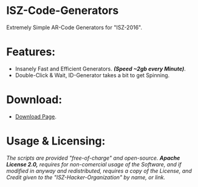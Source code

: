 # ISZ-Code-Generators
Extremely Simple AR-Code Generators for "ISZ-2016".

# Features:
- Insanely Fast and Efficient Generators. ***(Speed ~2gb every Minute)***.
- Double-Click & Wait, ID-Generator takes a bit to get Spinning.


# Download:
- [Download Page](https://github.com/ISZ-Hacker-Organization/ISZ-Code-Generators/releases/tag/1.0-release-1).








# Usage & Licensing:
*The scripts are provided "free-of-charge" and open-source.* ***Apache License 2.0,*** *requires for non-comercial usage of the Software, and if modified in anyway and redistributed, requires a copy of the License, and Credit given to the "ISZ-Hacker-Organization" by name, or link.*

